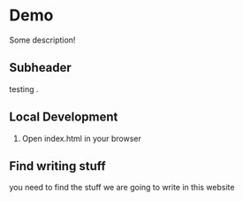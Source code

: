 # Demo 
Some description!

## Subheader

 testing .

## Local Development 

1. Open index.html in your browser

## Find writing stuff

you need to find the stuff we are going to write in this website